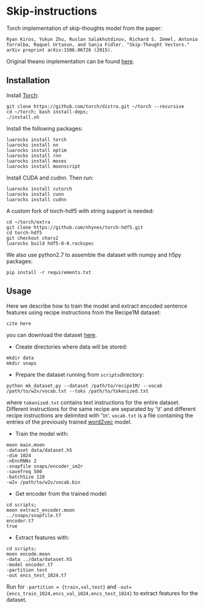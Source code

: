 # Skip-instructions

Torch implementation of skip-thoughts model from the paper:

```
Ryan Kiros, Yukun Zhu, Ruslan Salakhutdinov, Richard S. Zemel, Antonio Torralba, Raquel Urtasun, and Sanja Fidler. "Skip-Thought Vectors." arXiv preprint arXiv:1506.06726 (2015).
```

Original theano implementation can be found [here](https://github.com/ryankiros/skip-thoughts).


## Installation

Install [Torch](http://torch.ch/docs/getting-started.html):
```
git clone https://github.com/torch/distro.git ~/torch --recursive
cd ~/torch; bash install-deps;
./install.sh
```

Install the following packages:

```
luarocks install torch
luarocks install nn
luarocks install optim
luarocks install rnn
luarocks install moses
luarocks install moonscript
```

Install CUDA and cudnn. Then run:

``` 
luarocks install cutorch
luarocks install cunn
luarocks install cudnn
```

A custom fork of torch-hdf5 with string support is needed:

```
cd ~/torch/extra
git clone https://github.com/nhynes/torch-hdf5.git
cd torch-hdf5
git checkout chars2
luarocks build hdf5-0-0.rockspec
```

We also use python2.7 to assemble the dataset with numpy and h5py packages:

```pip install -r requirements.txt```

## Usage

Here we describe how to train the model and extract encoded sentence features using recipe instructions from the Recipe1M dataset:

```
cite here
```

you can download the dataset [here]().


- Create directories where data will be stored:
```
mkdir data
mkdir snaps
```

- Prepare the dataset running from ```scripts```directory:

```python mk_dataset.py --dataset /path/to/recipe1M/ --vocab /path/to/w2v/vocab.txt --toks /path/to/tokenized.txt```

where ```tokenized.txt``` contains text instructions for the entire dataset. Different instructions for the same recipe are separated by '\t' and different recipe instructions are delimited with '\n'. ```vocab.txt``` is a file containing the entries of the previously trained [word2vec](https://storage.googleapis.com/google-code-archive-source/v2/code.google.com/word2vec/source-archive.zip) model. 


- Train the model with:

```
moon main.moon 
-dataset data/dataset.h5 
-dim 1024 
-nEncRNNs 2 
-snapfile snaps/encoder_im2r 
-savefreq 500 
-batchSize 128 
-w2v /path/to/w2v/vocab.bin
```

- Get encoder from the trained model:

```
cd scripts;
moon extract_encoder.moon
../snaps/snapfile.t7
encoder.t7
true
```
- Extract features with:

```
cd scripts;
moon encode.moon 
-data ../data/dataset.h5
-model encoder.t7
-partition test
-out encs_test_1024.t7
```

Run for ```-partition = {train,val,test}``` and ```-out={encs_train_1024,encs_val_1024,encs_test_1024}``` to extract features for the dataset.
